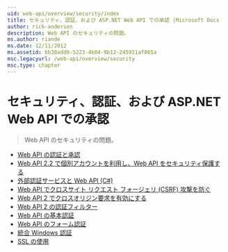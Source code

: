 ```yaml
---
uid: web-api/overview/security/index
title: セキュリティ、認証、および ASP.NET Web API での承認 |Microsoft Docs
author: rick-anderson
description: Web API のセキュリティの問題。
ms.author: riande
ms.date: 12/11/2012
ms.assetid: bb38add0-5223-4b04-9b12-245911af865a
msc.legacyurl: /web-api/overview/security
msc.type: chapter
---
```

<a name="security-authentication-and-authorization-in-aspnet-web-api"></a>セキュリティ、認証、および ASP.NET Web API での承認
====================
> Web API のセキュリティの問題。


- [Web API の認証と承認](authentication-and-authorization-in-aspnet-web-api.md)
- [Web API 2.2 で個別アカウントを利用し、Web API をセキュリティ保護する](individual-accounts-in-web-api.md)
- [外部認証サービスと Web API (C#)](external-authentication-services.md)
- [Web API でクロスサイト リクエスト フォージェリ (CSRF) 攻撃を防ぐ](preventing-cross-site-request-forgery-csrf-attacks.md)
- [Web API 2 でクロスオリジン要求を有効にする](enabling-cross-origin-requests-in-web-api.md)
- [Web API 2 の認証フィルター](authentication-filters.md)
- [Web API の基本認証](basic-authentication.md)
- [Web API のフォーム認証](forms-authentication.md)
- [統合 Windows 認証](integrated-windows-authentication.md)
- [SSL の使用](working-with-ssl-in-web-api.md)
